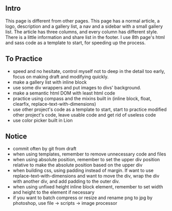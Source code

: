 ## Intro
This page is different from other pages. This page has a normal article, a logo, description and a gallery list, a nav and a sidebar with a small gallery list. The article has three columns, and every column has different style. There is a little information and share list in the footer. I use 8th page's html and sass code as a template to start, for speeding up the process.

## To Practice
- speed and no hesitate, control myself not to deep in the detail too early, focus on making draft and modifying quickly.
- make a gallery list with inline block
- use some div wrappers and put images to divs' background.
- make a semantic html DOM with least html code
- practice using compass and the mixins built in (inline block, float, clearfix, replace-text-with-dimensions)
- use other project's code as a template to start, start to practice modified other project's code, leave usable code and get rid of useless code
- use color picker built in Lion

## Notice
- commit often by git from draft
- when using templates, remember to remove unnecessary code and files
- when using absolute position, remember to set the upper div position relative to make the absolute position based on the upper div
- when building css, using padding instead of margin. If want to use replace-text-with-dimensions and want to move the div, wrap the div with another div, and add padding to the outer div.
- when using unfixed height inline block element, remember to set width and height to the element if necessary
- if you want to batch compress or resize and rename png to jpg by photoshop, use file -> scripts -> image processor